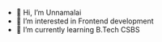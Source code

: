 - 👋 Hi, I’m Unnamalai
- 👀 I’m interested in Frontend development
- 🌱 I’m currently learning B.Tech CSBS
  

<!---
927621BCB056/927621BCB056 is a ✨ special ✨ repository because its `README.md` (this file) appears on your GitHub profile.
You can click the Preview link to take a look at your changes.
--->
